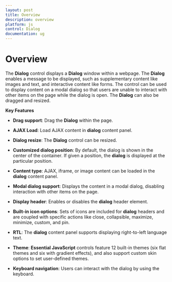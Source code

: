 ```yaml
---
layout: post
title: Overview
description: overview
platform: js
control: Dialog
documentation: ug
---
```


# Overview

The **Dialog** control displays a **Dialog** window within a webpage. The **Dialog** enables a message to be displayed, such as supplementary content like images and text, and interactive content like forms. The control can be used to display content on a modal dialog so that users are unable to interact with other items on the page while the dialog is open. The **Dialog** can also be dragged and resized.

**Key Features**

* **Drag support**: Drag the **Dialog** within the page.

* **AJAX Load**: Load AJAX content in **dialog** content panel.

* **Dialog resize**: The **Dialog** control can be resized.

* **Customized dialog position**: By default, the dialog is shown in the center of the container. If given a position, the **dialog** is displayed at the particular position.

* **Content type**: AJAX, iframe, or image content can be loaded in the **dialog** content panel. 

* **Modal dialog support**: Displays the content in a modal dialog, disabling interaction with other items on the page.

* **Display header**: Enables or disables the **dialog** header element.

* **Built-in icon options**: Sets of icons are included for **dialog** headers and are coupled with specific actions like close, collapsible, maximize, minimize, custom, and pin.

* **RTL**: The **dialog** content panel supports displaying right-to-left language text. 

* **Theme**: **Essential JavaScript** controls feature 12 built-in themes (six flat themes and six with gradient effects), and also support custom skin options to set user-defined themes.

* **Keyboard navigation**: Users can interact with the dialog by using the keyboard.



